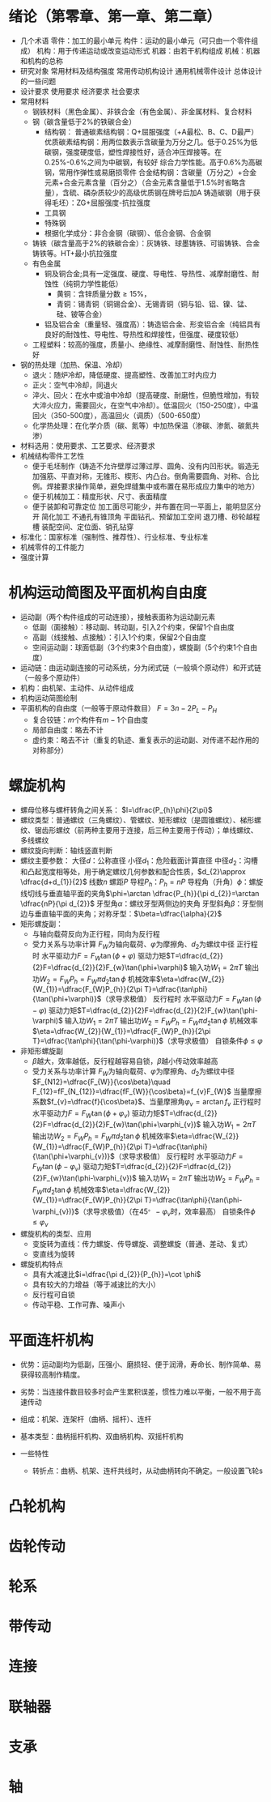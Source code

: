 # 绪论（第零章、第一章、第二章）
- 几个术语
	零件：加工的最小单元
	构件：运动的最小单元（可只由一个零件组成）
	机构：用于传递运动或改变运动形式
	机器：由若干机构组成
	机械：机器和机构的总称
- 研究对象
	常用材料及结构强度
	常用传动机构设计
	通用机械零件设计
	总体设计的一些问题
- 设计要求
	使用要求
	经济要求
	社会要求
- 常用材料
	- 钢铁材料（黑色金属）、非铁合金（有色金属）、非金属材料、复合材料
	- 钢（碳含量低于2%的铁碳合金）
		- 结构钢：
			普通碳素结构钢：Q+屈服强度（+A最松、B、C、D最严）
			优质碳素结构钢：用两位数表示含碳量为万分之几。低于0.25%为低碳钢，强度硬度低，塑性焊接性好，适合冲压焊接等。在0.25%-0.6%之间为中碳钢，有较好 综合力学性能。高于0.6%为高碳钢，常用作弹性或易磨损零件
			合金结构钢：含碳量（万分之）+合金元素+合金元素含量（百分之）（合金元素含量低于1.5%时省略含量），含硫、磷杂质较少的高级优质钢在牌号后加A
			铸造碳钢（用于获得毛坯）：ZG+屈服强度-抗拉强度
		- 工具钢
		- 特殊钢
		- 根据化学成分：非合金钢（碳钢）、低合金钢、合金钢
	- 铸铁（碳含量高于2%的铁碳合金）：灰铸铁、球墨铸铁、可锻铸铁、合金铸铁等。HT+最小抗拉强度
	- 有色金属
		- 铜及铜合金;具有一定强度、硬度、导电性、导热性、减摩耐磨性、耐蚀性（纯铜力学性能低）
			- 黄铜：含锌质量分数$\geq 15\%$，
			- 青铜：锡青铜（铜锡合金）、无锡青铜（铜与铅、铝、镍、锰、硅、铍等合金）
		- 铝及铝合金（重量轻、强度高）：铸造铝合金、形变铝合金（纯铝具有良好的耐蚀性、导电性、导热性和焊接性，但强度、硬度较低）
	- 工程塑料：较高的强度，质量小、绝缘性、减摩耐磨性、耐蚀性、耐热性好
- 钢的热处理（加热、保温、冷却）
	- 退火：随炉冷却，降低硬度、提高塑性、改善加工时内应力
	- 正火：空气中冷却，同退火
	- 淬火、回火：在水中或油中冷却（提高硬度、耐磨性，但脆性增加，有较大淬火应力，需要回火，在空气中冷却）。低温回火（150-250度），中温回火（350-500度），高温回火（调质）（500-650度）
	- 化学热处理：在化学介质（碳、氮等）中加热保温（渗碳、渗氮、碳氮共渗）
- 材料选用：使用要求、工艺要求、经济要求
- 机械结构零件工艺性
	- 便于毛坯制作（铸造不允许壁厚过薄过厚、圆角、没有内凹形状。锻造无加强筋、平直对称，无锥形、楔形、内凸台。倒角需要圆角、对称、合比例。焊接要求操作简单，避免焊缝集中或布置在易形成应力集中的地方）
	- 便于机械加工：精度形状、尺寸、表面精度
	- 便于装卸和可靠定位
		加工面尽可能少，并布置在同一平面上，能明显区分开
		简化加工
		不通孔有锥顶角
		平面钻孔、预留加工空间
		退刀槽、砂轮越程槽
		装配空间、定位面、销孔钻穿
- 标准化：国家标准（强制性、推荐性）、行业标准、专业标准
- 机械零件的工件能力
- 强度计算
# 机构运动简图及平面机构自由度
- 运动副（两个构件组成的可动连接），接触表面称为运动副元素
	- 低副（面接触）：移动副、转动副，引入2个约束，保留1个自由度
	- 高副（线接触、点接触）：引入1个约束，保留2个自由度
	- 空间运动副：球面低副（3个约束3个自由度），螺旋副（5个约束1个自由度）
- 运动链：由运动副连接的可动系统，分为闭式链（一般填个原动件）和开式链（一般多个原动件）
- 机构：由机架、主动件、从动件组成
- 机构运动简图绘制
- 平面机构的自由度（一般等于原动件数目） $F=3n-2P_{L}-P_{H}$
	- 复合铰链：$m$个构件有$m-1$个自由度
	- 局部自由度：略去不计
	- 虚约束：略去不计（重复的轨迹、重复表示的运动副、对传递不起作用的对称部分）
# 螺旋机构
- 螺母位移与螺杆转角之间关系： $l=\dfrac{P_{h}\phi}{2\pi}$
- 螺纹类型：普通螺纹（三角螺纹）、管螺纹、矩形螺纹（是圆锥螺纹）、梯形螺纹、锯齿形螺纹（前两种主要用于连接，后三种主要用于传动）；单线螺纹、多线螺纹
- 螺纹旋向判断：轴线竖直判断
- 螺纹主要参数：
	大径$d$：公称直径
	小径$d_{1}$：危险截面计算直径
	中径$d_{2}$：沟槽和凸起宽度相等处，用于确定螺纹几何参数和配合性质，$d_{2}\approx \dfrac{d+d_{1}}{2}$
	线数$n$
	螺距$P$
	导程$P_{h}$：$P_{h}=nP$
	导程角（升角）$\phi$：螺旋线切线与垂直轴平面的夹角$\phi=\arctan \dfrac{P_{h}}{\pi d_{2}}=\arctan \dfrac{nP}{\pi d_{2}}$
	牙型角$\alpha$：螺纹牙型两侧边的夹角
	牙型斜角$\beta$：牙型侧边与垂直轴平面的夹角；对称牙型：$\beta=\dfrac{\alpha}{2}$
- 矩形螺旋副：
	- 与轴向载荷反向为正行程，同向为反行程
	- 受力关系与功率计算
		$F_{W}$为轴向载荷、$\varphi$为摩擦角、$d_{2}$为螺纹中径
		正行程时
			水平驱动力$F=F_{W}\tan(\phi+\varphi)$
			驱动力矩$T=\dfrac{d_{2}}{2}F=\dfrac{d_{2}}{2}F_{w}\tan(\phi+\varphi)$
			输入功$W_{1}=2\pi T$
			输出功$W_{2}=F_{W}P_{h}=F_{W}\pi d_{2}\tan \phi$
			机械效率$\eta=\dfrac{W_{2}}{W_{1}}=\dfrac{F_{W}P_{h}}{2\pi T}=\dfrac{\tan\phi}{\tan(\phi+\varphi)}$（求导求极值）
		反行程时
			水平驱动力$F=F_{W}\tan(\phi-\varphi)$
			驱动力矩$T=\dfrac{d_{2}}{2}F=\dfrac{d_{2}}{2}F_{w}\tan(\phi-\varphi)$
			输入功$W_{1}=2\pi T$
			输出功$W_{2}=F_{W}P_{h}=F_{W}\pi d_{2}\tan \phi$
			机械效率$\eta=\dfrac{W_{2}}{W_{1}}=\dfrac{F_{W}P_{h}}{2\pi T}=\dfrac{\tan\phi}{\tan(\phi-\varphi)}$（求导求极值）
			自锁条件$\phi\leq\varphi$
- 非矩形螺旋副
	- $\beta$越大，效率越低，反行程越容易自锁，$\beta$越小传动效率越高
	- 受力关系与功率计算
		$F_{W}$为轴向载荷、$\varphi$为摩擦角、$d_{2}$为螺纹中径
		$F_{N12}=\dfrac{F_{W}}{\cos\beta}\quad F_{12}=fF_{N_{12}}=\dfrac{fF_{W}}{\cos\beta}=f_{v}F_{W}$
		当量摩擦系数$f_{v}=\dfrac{f}{\cos\beta}$、当量摩擦角$\varphi_{v}=\arctan f_{v}$
		正行程时
			水平驱动力$F=F_{W}\tan(\phi+\varphi_{v})$
			驱动力矩$T=\dfrac{d_{2}}{2}F=\dfrac{d_{2}}{2}F_{w}\tan(\phi+\varphi_{v})$
			输入功$W_{1}=2\pi T$
			输出功$W_{2}=F_{W}P_{h}=F_{W}\pi d_{2}\tan \phi$
			机械效率$\eta=\dfrac{W_{2}}{W_{1}}=\dfrac{F_{W}P_{h}}{2\pi T}=\dfrac{\tan\phi}{\tan(\phi+\varphi_{v})}$（求导求极值）
		反行程时
			水平驱动力$F=F_{W}\tan(\phi-\varphi_{v})$
			驱动力矩$T=\dfrac{d_{2}}{2}F=\dfrac{d_{2}}{2}F_{w}\tan(\phi-\varphi_{v})$
			输入功$W_{1}=2\pi T$
			输出功$W_{2}=F_{W}P_{h}=F_{W}\pi d_{2}\tan \phi$
			机械效率$\eta=\dfrac{W_{2}}{W_{1}}=\dfrac{F_{W}P_{h}}{2\pi T}=\dfrac{\tan\phi}{\tan(\phi-\varphi_{v})}$（求导求极值）（在$45^{。}-\varphi_{v}$时，效率最高）
			自锁条件$\phi\leq\varphi_{v}$
- 螺旋机构的类型、应用
	- 变旋转为直线：传力螺旋、传导螺旋、调整螺旋（普通、差动、复式）
	- 变直线为旋转
- 螺旋机构特点
	- 具有大减速比$i=\dfrac{\pi d_{2}}{P_{h}}=\cot \phi$
	- 具有较大的力增益（等于减速比的大小）
	- 反行程可自锁
	- 传动平稳、工作可靠、噪声小
# 平面连杆机构
- 优势：运动副均为低副，压强小、磨损轻、便于润滑，寿命长、制作简单、易获得较高制作精度。
- 劣势：当连接件数目较多时会产生累积误差，惯性力难以平衡，一般不用于高速传动
- 组成：机架、连架杆（曲柄、摇杆）、连杆
- 基本类型：曲柄摇杆机构、双曲柄机构、双摇杆机构

- 一些特性
	- 转折点：曲柄、机架、连杆共线时，从动曲柄转向不确定。一般设置飞轮s
# 凸轮机构
# 齿轮传动
# 轮系
# 带传动
# 连接
# 联轴器
# 支承
# 轴
